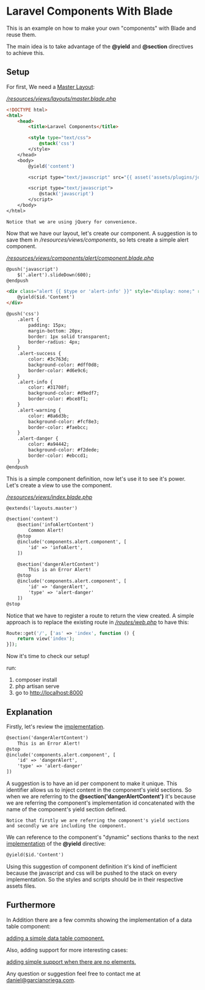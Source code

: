 # Laravel Components With Blade

This is an example on how to make your own "components" with Blade and reuse them.

The main idea is to take advantage of the **@yield** and **@section** directives to achieve this.

## Setup

For first, We need a [Master Layout](https://github.com/pakogn/laravel-components-with-blade/blob/111c1f1a09abde485032899aa1d6e7f292886116/resources/views/layouts/master.blade.php):

[*/resources/views/layouts/master.blade.php*](https://github.com/pakogn/laravel-components-with-blade/blob/111c1f1a09abde485032899aa1d6e7f292886116/resources/views/layouts/master.blade.php)

```html
<!DOCTYPE html>
<html>
	<head>
		<title>Laravel Components</title>

		<style type="text/css">
			@stack('css')
		</style>
	</head>
	<body>
		@yield('content')

		<script type="text/javascript" src="{{ asset('assets/plugins/jquery/jquery-3.1.1.min.js') }}"></script>

		<script type="text/javascript">
			@stack('javascript')
		</script>
	</body>
</html>
```

```
Notice that we are using jQuery for convenience.
```

Now that we have our layout, let's create our component. A suggestion is to save them in */resources/views/components*, so lets create a simple alert component.

*[/resources/views/components/alert/component.blade.php](https://github.com/pakogn/laravel-components-with-blade/blob/master/resources/views/components/alert/component.blade.php)*

```html
@push('javascript')
	$('.alert').slideDown(600);
@endpush

<div class="alert {{ $type or 'alert-info' }}" style="display: none;" role="alert">
	@yield($id.'Content')
</div>

@push('css')
	.alert {
	    padding: 15px;
	    margin-bottom: 20px;
	    border: 1px solid transparent;
	    border-radius: 4px;
	}
	.alert-success {
	    color: #3c763d;
	    background-color: #dff0d8;
	    border-color: #d6e9c6;
	}
	.alert-info {
	    color: #31708f;
	    background-color: #d9edf7;
	    border-color: #bce8f1;
	}
	.alert-warning {
	    color: #8a6d3b;
	    background-color: #fcf8e3;
	    border-color: #faebcc;
	}
	.alert-danger {
	    color: #a94442;
	    background-color: #f2dede;
	    border-color: #ebccd1;
	}
@endpush
```

This is a simple component definition, now let's use it to see it's power. Let's create a view to use the component.

*[/resources/views/index.blade.php](https://github.com/pakogn/laravel-components-with-blade/blob/111c1f1a09abde485032899aa1d6e7f292886116/resources/views/index.blade.php)*

```html
@extends('layouts.master')

@section('content')
	@section('infoAlertContent')
		Common Alert!
	@stop
	@include('components.alert.component', [
		'id' => 'infoAlert',
	])

	@section('dangerAlertContent')
		This is an Error Alert!
	@stop
	@include('components.alert.component', [
		'id' => 'dangerAlert',
		'type' => 'alert-danger'
	])
@stop
```

Notice that we have to register a route to return the view created. A simple approach is to replace the existing route in *[/routes/web.php](https://github.com/pakogn/laravel-components-with-blade/blob/111c1f1a09abde485032899aa1d6e7f292886116/routes/web.php)* to have this:

```php
Route::get('/', ['as' => 'index', function () {
    return view('index');
}]);
```

Now it's time to check our setup!

run:
  1. composer install
  2. php artisan serve
  3. go to [http://localhost:8000](http://localhost:8000)

## Explanation

Firstly, let's review the [implementation](https://github.com/pakogn/laravel-components-with-blade/blob/111c1f1a09abde485032899aa1d6e7f292886116/resources/views/index.blade.php).

```html
@section('dangerAlertContent')
	This is an Error Alert!
@stop
@include('components.alert.component', [
	'id' => 'dangerAlert',
	'type' => 'alert-danger'
])
```

A suggestion is to have an id per component to make it unique. This identifier allows us to inject content in the component's yield sections. So when we are referring to the **@section('dangerAlertContent')** it's because we are referring the component's implementation id concatenated with the name of the component's yield section defined.

```
Notice that firstly we are referring the component's yield sections and secondly we are including the component.
```

We can reference to the component's "dynamic" sections thanks to the next [implementation](https://github.com/pakogn/laravel-components-with-blade/blob/master/resources/views/components/alert/component.blade.php#L6) of the **@yield** directive:

```html
@yield($id.'Content')
```

Using this suggestion of component definition it's kind of inefficient because the javascript and css will be pushed to the stack on every implementation. So the styles and scripts should be in their respective assets files.

## Furthermore

In Addition there are a few commits showing the implementation of a data table component:

[adding a simple data table component.](https://github.com/pakogn/laravel-components-with-blade/commit/1213fe1e7d85cd56afc182a29d2bbd581b1592f9)

Also, adding support for more interesting cases:

[adding simple support when there are no elements.](https://github.com/pakogn/laravel-components-with-blade/commit/fef525894c52b887bbfa3d84ef4b9e7a898e22b2)

Any question or suggestion feel free to contact me at daniel@garcianoriega.com.